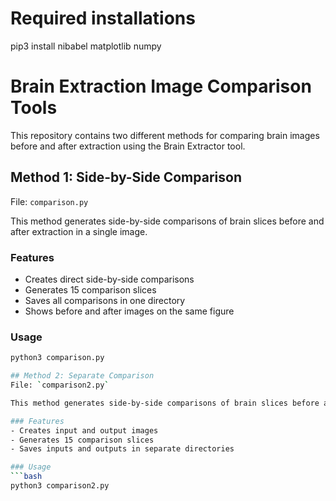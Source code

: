 # Required installations
pip3 install nibabel matplotlib numpy

# Brain Extraction Image Comparison Tools

This repository contains two different methods for comparing brain images before and after extraction using the Brain Extractor tool.

## Method 1: Side-by-Side Comparison
File: `comparison.py`

This method generates side-by-side comparisons of brain slices before and after extraction in a single image.

### Features
- Creates direct side-by-side comparisons
- Generates 15 comparison slices
- Saves all comparisons in one directory
- Shows before and after images on the same figure

### Usage
```bash
python3 comparison.py

## Method 2: Separate Comparison
File: `comparison2.py`

This method generates side-by-side comparisons of brain slices before and after extraction in a single image.

### Features
- Creates input and output images
- Generates 15 comparison slices
- Saves inputs and outputs in separate directories

### Usage
```bash
python3 comparison2.py


